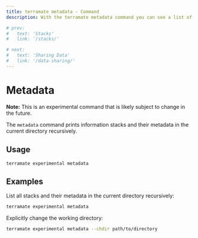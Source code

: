 ```yaml
---
title: terramate metadata - Command
description: With the terramate metadata command you can see a list of stacks and their metadata.

# prev:
#   text: 'Stacks'
#   link: '/stacks/'

# next:
#   text: 'Sharing Data'
#   link: '/data-sharing/'
---
```


# Metadata

**Note:** This is an experimental command that is likely subject to change in the future.

The `metadata` command prints information stacks and their metadata in the current directory recursively. 

## Usage

`terramate experimental metadata`

## Examples

List all stacks and their metadata in the current directory recursively:

```bash
terramate experimental metadata
```

Explicitly change the working directory:

```bash
terramate experimental metadata --chdir path/to/directory
```
